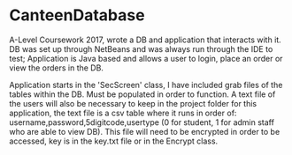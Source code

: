 # CanteenDatabase
A-Level Coursework 2017, wrote a DB and application that interacts with it.
DB was set up through NetBeans and was always run through the IDE to test; 
Application is Java based and allows a user to login, place an order or view the orders in the DB.

Application starts in the 'SecScreen' class, I have included grab files of the tables within the DB. Must be populated in order to function.
A text file of the users will also be necessary to keep in the project folder for this application, the text file is a csv table where it runs in order of: username,password,5digitcode,usertype (0 for student, 1 for admin staff who are able to view DB). This file will need to be encrypted in order to be accessed, key is in the key.txt file or in the Encrypt class. 
